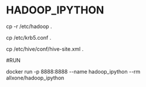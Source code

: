# HADOOP_IPYTHON
cp -r /etc/hadoop .

cp /etc/krb5.conf .

cp /etc/hive/conf/hive-site.xml .

#RUN

docker run -p 8888:8888 --name hadoop_ipython --rm allxone/hadoop_ipython
